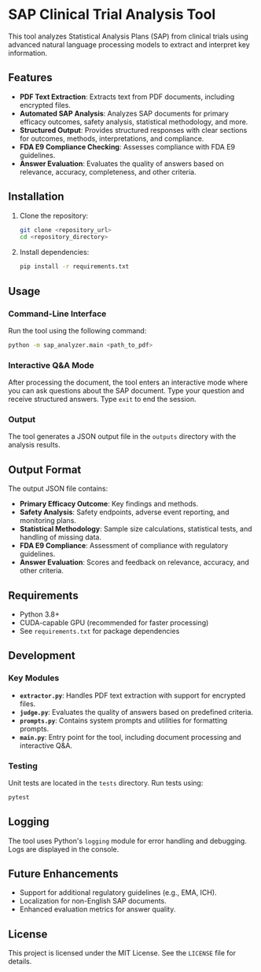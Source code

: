# SAP Clinical Trial Analysis Tool

This tool analyzes Statistical Analysis Plans (SAP) from clinical trials using advanced natural language processing models to extract and interpret key information.

## Features
- **PDF Text Extraction**: Extracts text from PDF documents, including encrypted files.
- **Automated SAP Analysis**: Analyzes SAP documents for primary efficacy outcomes, safety analysis, statistical methodology, and more.
- **Structured Output**: Provides structured responses with clear sections for outcomes, methods, interpretations, and compliance.
- **FDA E9 Compliance Checking**: Assesses compliance with FDA E9 guidelines.
- **Answer Evaluation**: Evaluates the quality of answers based on relevance, accuracy, completeness, and other criteria.

## Installation

1. Clone the repository:
   ```bash
   git clone <repository_url>
   cd <repository_directory>
   ```

2. Install dependencies:
   ```bash
   pip install -r requirements.txt
   ```

## Usage

### Command-Line Interface
Run the tool using the following command:
```bash
python -m sap_analyzer.main <path_to_pdf>
```

### Interactive Q&A Mode
After processing the document, the tool enters an interactive mode where you can ask questions about the SAP document. Type your question and receive structured answers. Type `exit` to end the session.

### Output
The tool generates a JSON output file in the `outputs` directory with the analysis results.

## Output Format

The output JSON file contains:
- **Primary Efficacy Outcome**: Key findings and methods.
- **Safety Analysis**: Safety endpoints, adverse event reporting, and monitoring plans.
- **Statistical Methodology**: Sample size calculations, statistical tests, and handling of missing data.
- **FDA E9 Compliance**: Assessment of compliance with regulatory guidelines.
- **Answer Evaluation**: Scores and feedback on relevance, accuracy, and other criteria.

## Requirements
- Python 3.8+
- CUDA-capable GPU (recommended for faster processing)
- See `requirements.txt` for package dependencies

## Development

### Key Modules
- **`extractor.py`**: Handles PDF text extraction with support for encrypted files.
- **`judge.py`**: Evaluates the quality of answers based on predefined criteria.
- **`prompts.py`**: Contains system prompts and utilities for formatting prompts.
- **`main.py`**: Entry point for the tool, including document processing and interactive Q&A.

### Testing
Unit tests are located in the `tests` directory. Run tests using:
```bash
pytest
```

## Logging
The tool uses Python's `logging` module for error handling and debugging. Logs are displayed in the console.

## Future Enhancements
- Support for additional regulatory guidelines (e.g., EMA, ICH).
- Localization for non-English SAP documents.
- Enhanced evaluation metrics for answer quality.

## License
This project is licensed under the MIT License. See the `LICENSE` file for details.

